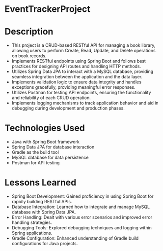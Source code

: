 # EventTrackerProject

# Description
- This project is a CRUD-based RESTful API for managing a book library, allowing users to perform Create, Read, Update, and Delete operations on book records.
- Implements RESTful endpoints using Spring Boot and follows best practices for designing API routes and handling HTTP methods.
- Utilizes Spring Data JPA to interact with a MySQL database, providing seamless integration between the application and the data layer.
- Implements validation logic to ensure data integrity and handles exceptions gracefully, providing meaningful error responses.
- Utilizes Postman for testing API endpoints, ensuring the functionality and reliability of each CRUD operation.
- Implements logging mechanisms to track application behavior and aid in debugging during development and production phases.

# Technologies Used
- Java with Spring Boot framework
- Spring Data JPA for database interaction
- Gradle as the build tool
- MySQL database for data persistence
- Postman for API testing

# Lessons Learned
- Spring Boot Development: Gained proficiency in using Spring Boot for rapidly building RESTful APIs.
- Database Integration: Learned how to integrate and manage MySQL database with Spring Data JPA.
- Error Handling: Dealt with various error scenarios and improved error handling strategies.
- Debugging Tools: Explored debugging techniques and logging within Spring applications.
- Gradle Configuration: Enhanced understanding of Gradle build configurations for Java projects.

